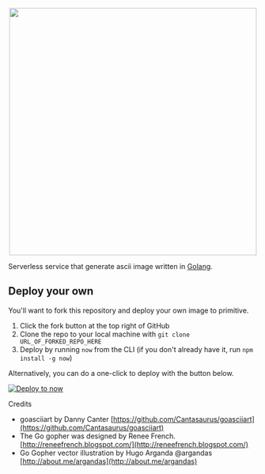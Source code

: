 <p align="center">
  <img src="https://raw.githubusercontent.com/sophearak/image-to-ascii/master/assets/image-to-ascii.png" height="500" />
</p>

Serverless service that generate ascii image written in [Golang](https://golang.org/).

## Deploy your own

You'll want to fork this repository and deploy your own image to primitive.

1. Click the fork button at the top right of GitHub
2. Clone the repo to your local machine with `git clone URL_OF_FORKED_REPO_HERE`
4. Deploy by running `now` from the CLI (if you don't already have it, run `npm install -g now`)

Alternatively, you can do a one-click to deploy with the button below.

[![Deploy to now](https://deploy.now.sh/static/button.svg)](https://deploy.now.sh/?repo=https://github.com/sophearak/image-to-ascii)

Credits

- goasciiart by Danny Canter [https://github.com/Cantasaurus/goasciiart](https://github.com/Cantasaurus/goasciiart)
- The Go gopher was designed by Renee French. [http://reneefrench.blogspot.com/](http://reneefrench.blogspot.com/)
- Go Gopher vector illustration by Hugo Arganda @argandas [http://about.me/argandas](http://about.me/argandas)

